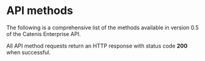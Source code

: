 # API methods

The following is a comprehensive list of the methods available in version 0.5 of the Catenis Enterprise API.

<aside class="notice">
All API method requests return an HTTP response with status code <b>200</b> when successful.
</aside>

<!-- Methods in separate include modules -->
